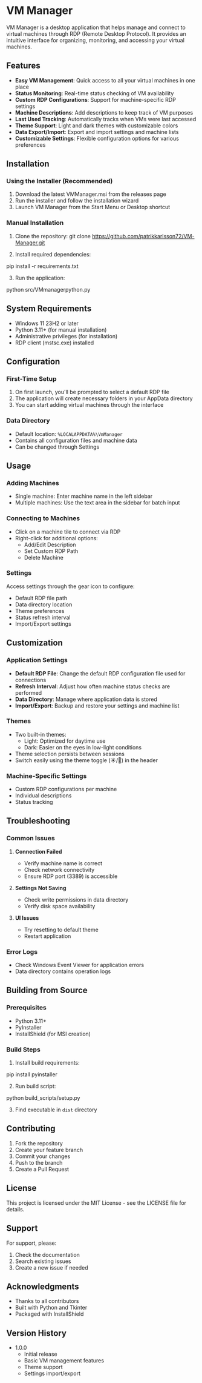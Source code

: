 # VM Manager

VM Manager is a desktop application that helps manage and connect to virtual machines through RDP (Remote Desktop Protocol). It provides an intuitive interface for organizing, monitoring, and accessing your virtual machines.

## Features

- **Easy VM Management**: Quick access to all your virtual machines in one place
- **Status Monitoring**: Real-time status checking of VM availability
- **Custom RDP Configurations**: Support for machine-specific RDP settings
- **Machine Descriptions**: Add descriptions to keep track of VM purposes
- **Last Used Tracking**: Automatically tracks when VMs were last accessed
- **Theme Support**: Light and dark themes with customizable colors
- **Data Export/Import**: Export and import settings and machine lists
- **Customizable Settings**: Flexible configuration options for various preferences

## Installation

### Using the Installer (Recommended)
1. Download the latest VMManager.msi from the releases page
2. Run the installer and follow the installation wizard
3. Launch VM Manager from the Start Menu or Desktop shortcut

### Manual Installation
1. Clone the repository: 
git clone https://github.com/patrikkarlsson72/VM-Manager.git

2. Install required dependencies:

pip install -r requirements.txt

3. Run the application:

python src/VMmanagerpython.py


## System Requirements

- Windows 11 23H2 or later
- Python 3.11+ (for manual installation)
- Administrative privileges (for installation)
- RDP client (mstsc.exe) installed

## Configuration

### First-Time Setup
1. On first launch, you'll be prompted to select a default RDP file
2. The application will create necessary folders in your AppData directory
3. You can start adding virtual machines through the interface

### Data Directory
- Default location: `%LOCALAPPDATA%\VmManager`
- Contains all configuration files and machine data
- Can be changed through Settings

## Usage

### Adding Machines
- Single machine: Enter machine name in the left sidebar
- Multiple machines: Use the text area in the sidebar for batch input

### Connecting to Machines
- Click on a machine tile to connect via RDP
- Right-click for additional options:
  - Add/Edit Description
  - Set Custom RDP Path
  - Delete Machine

### Settings
Access settings through the gear icon to configure:
- Default RDP file path
- Data directory location
- Theme preferences
- Status refresh interval
- Import/Export settings

## Customization

### Application Settings
- **Default RDP File**: Change the default RDP configuration file used for connections
- **Refresh Interval**: Adjust how often machine status checks are performed
- **Data Directory**: Manage where application data is stored
- **Import/Export**: Backup and restore your settings and machine list

### Themes
- Two built-in themes:
  - Light: Optimized for daytime use
  - Dark: Easier on the eyes in low-light conditions
- Theme selection persists between sessions
- Switch easily using the theme toggle (☀️/🌙) in the header

### Machine-Specific Settings
- Custom RDP configurations per machine
- Individual descriptions
- Status tracking

## Troubleshooting

### Common Issues
1. **Connection Failed**
   - Verify machine name is correct
   - Check network connectivity
   - Ensure RDP port (3389) is accessible

2. **Settings Not Saving**
   - Check write permissions in data directory
   - Verify disk space availability

3. **UI Issues**
   - Try resetting to default theme
   - Restart application

### Error Logs
- Check Windows Event Viewer for application errors
- Data directory contains operation logs

## Building from Source

### Prerequisites
- Python 3.11+
- PyInstaller
- InstallShield (for MSI creation)

### Build Steps
1. Install build requirements:

pip install pyinstaller


2. Run build script:


python build_scripts/setup.py


3. Find executable in `dist` directory

## Contributing

1. Fork the repository
2. Create your feature branch
3. Commit your changes
4. Push to the branch
5. Create a Pull Request

## License

This project is licensed under the MIT License - see the LICENSE file for details.

## Support

For support, please:
1. Check the documentation
2. Search existing issues
3. Create a new issue if needed

## Acknowledgments

- Thanks to all contributors
- Built with Python and Tkinter
- Packaged with InstallShield

## Version History

- 1.0.0
  - Initial release
  - Basic VM management features
  - Theme support
  - Settings import/export